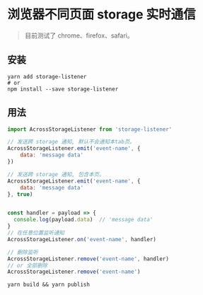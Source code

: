 # 浏览器不同页面 storage 实时通信

> 目前测试了 chrome、firefox、safari。

## 安装

```shell
yarn add storage-listener
# or
npm install --save storage-listener
```

## 用法

```javascript
import AcrossStorageListener from 'storage-listener'

// 发送跨 storage 通知, 默认不会通知本tab页。
AcrossStorageListener.emit('event-name', {
    data: 'message data'
})

// 发送跨 storage 通知, 包含本页。
AcrossStorageListener.emit('event-name', {
    data: 'message data'
}, true)


const handler = payload => {
  console.log(payload.data)  // 'message data'
}
// 在任意位置监听通知
AcrossStorageListener.on('event-name', handler)

// 删除监听
AcrossStorageListener.remove('event-name', handler)
// or 全部删除
AcrossStorageListener.remove('event-name')
```

```shell
yarn build && yarn publish
```
